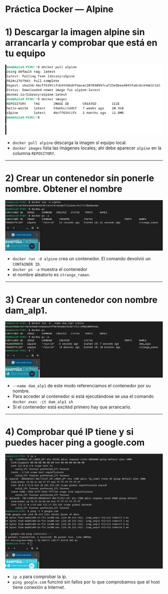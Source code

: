 # Práctica Docker — Alpine 

# 1) Descargar la imagen alpine sin arrancarla y comprobar que está en tu equipo

![1.DescargaAlpine.png](img%2F1.DescargaAlpine.png)


* `docker pull alpine` descarga la imagen sl equipo local. 
* `docker images` lista las imágenes locales; ahí debe aparecer `alpine` en la columna `REPOSITORY`.

---
# 2) Crear un contenedor sin ponerle nombre. Obtener el nombre

![2.CrearContenedorSinNombre.png](img%2F2.CrearContenedorSinNombre.png)

* `docker run -d alpine` crea un contenedor. El comando devolvió un `CONTAINER ID`.
* `docker ps -a` muestra el contenedor 
* el nombre aleatorio es `strange_raman`.

---

# 3) Crear un contenedor con nombre dam_alp1.


![3.CrearContenedorConNombre.png](img%2F3.CrearContenedorConNombre.png)

* `--name dam_alp1` de este modo referenciamos el contenedor por su nombre.
* Para acceder al contenedor si está ejecutándose se usa el comando `docker exec -it dam_alp1 sh`
* Si el contenedor está excited primero hay que arrancarlo.



---

# 4) Comprobar qué IP tiene y si puedes hacer ping a google.com
![4.IPyPINaGoogle.png](img%2F4.IPyPINaGoogle.png)


* `ip a` para comprobar la ip.
* `ping google.com` funcinó sin fallos por lo que comprobamos que el host tiene conexión a Internet.
